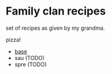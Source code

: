 # Family clan recipes


set of recipes as given by my grandma.

pizza!
- [base](./pizzas/base.md)
- sau (TODO)
- spre (TODO)
